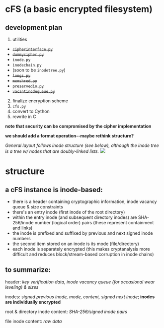 # cFS (a basic encrypted filesystem)
## development plan
1. utilities
  - ~~`cipherinterface.py`~~
  - ~~`dummycipher.py`~~
  - `inode.py`
  - `inodechain.py`
  - (soon to be `inodetree.py`)
  - ~~`longs.py`~~
  - ~~`memshred.py`~~
  - ~~`preservedio.py`~~
  - ~~`vacantinodequeue.py`~~
2. finalize encryption scheme
3. `cfs.py`
4. convert to Cython
5. rewrite in C

**note that security can be compromised by the cipher implementation**

**we should add a format operation--maybe rethink structure?**

*General layout follows inode structure (see below), although the inode tree is a tree w/ nodes that are doubly-linked lists.*
![](tmp.png?raw=true)

# structure

## a cFS instance is inode-based:
- there is a header containing cryptographic information, inode vacancy queue & size constraints
- there's an entry inode (first inode of the root directory)
- within the entry inode (and subsequent directory inodes) are SHA-256/inode number (logical order) pairs (these represent containment and links)
- the inode is prefixed and suffixed by previous and next signed inode numbers
- the second item stored on an inode is its mode (file/directory)
- each inode is separately encrypted (this makes cryptanalysis more difficult and reduces block/stream-based corruption in inode chains)

## to summarize:
header: *key verification data, inode vacancy queue (for occasional wear leveling) & sizes*

inodes: *signed previous inode, mode, content, signed next inode*; **inodes are individually encrypted**

root & directory inode content: *SHA-256/signed inode pairs*

file inode content: *raw data*
